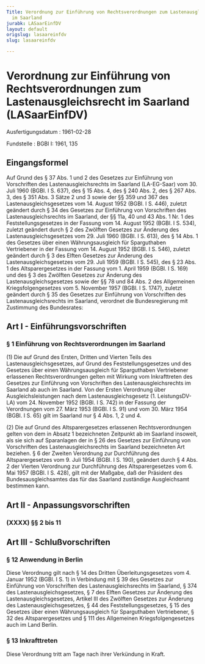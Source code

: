 ```yaml
---
Title: Verordnung zur Einführung von Rechtsverordnungen zum Lastenausgleichsrecht
  im Saarland
jurabk: LASaarEinfDV
layout: default
origslug: lasaareinfdv
slug: lasaareinfdv

---
```


# Verordnung zur Einführung von Rechtsverordnungen zum Lastenausgleichsrecht im Saarland (LASaarEinfDV)

Ausfertigungsdatum
:   1961-02-28

Fundstelle
:   BGBl I: 1961, 135



## Eingangsformel

Auf Grund
des § 37 Abs. 1 und 2 des Gesetzes zur Einführung von Vorschriften des
Lastenausgleichsrechts im Saarland (LA-EG-Saar) vom 30. Juli 1960
(BGBl. I S. 637),
des § 15 Abs. 4, des § 240 Abs. 2, des § 267 Abs. 3, des § 351 Abs. 3
Sätze 2 und 3 sowie der §§ 359 und 367 des Lastenausgleichsgesetzes
vom 14. August 1952 (BGBl. I S. 446), zuletzt geändert durch § 34 des
Gesetzes zur Einführung von Vorschriften des Lastenausgleichsrechts im
Saarland,
der §§ 11a, 40 und 43 Abs. 1 Nr. 1 des Feststellungsgesetzes in der
Fassung vom 14. August 1952 (BGBl. I S. 534), zuletzt geändert durch §
2 des Zwölften Gesetzes zur Änderung des Lastenausgleichsgesetzes vom
29\. Juli 1960 (BGBl. I S. 613),
des § 14 Abs. 1 des Gesetzes über einen Währungsausgleich für
Sparguthaben Vertriebener in der Fassung vom 14. August 1952 (BGBl. I
S. 546), zuletzt geändert durch § 3 des Elften Gesetzes zur Änderung
des Lastenausgleichsgesetzes vom 29. Juli 1959 (BGBl. I S. 545),
des § 23 Abs. 1 des Altsparergesetzes in der Fassung vom 1. April 1959
(BGBl. I S. 169) und des § 3 des Zwölften Gesetzes zur Änderung des
Lastenausgleichsgesetzes
sowie der §§ 78 und 84 Abs. 2 des Allgemeinen Kriegsfolgengesetzes vom
5\. November 1957 (BGBl. I S. 1747), zuletzt geändert durch § 35 des
Gesetzes zur Einführung von Vorschriften des Lastenausgleichsrechts im
Saarland,
verordnet die Bundesregierung mit Zustimmung des Bundesrates:


## Art I - Einführungsvorschriften



### § 1 Einführung von Rechtsverordnungen im Saarland

(1) Die auf Grund des Ersten, Dritten und Vierten Teils des
Lastenausgleichsgesetzes, auf Grund des Feststellungsgesetzes und des
Gesetzes über einen Währungsausgleich für Sparguthaben Vertriebener
erlassenen Rechtsverordnungen gelten mit Wirkung vom Inkrafttreten des
Gesetzes zur Einführung von Vorschriften des Lastenausgleichsrechts im
Saarland ab auch im Saarland. Von der Ersten Verordnung über
Ausgleichsleistungen nach dem Lastenausgleichsgesetz (1. LeistungsDV-
LA) vom 24. November 1952 (BGBl. I S. 742) in der Fassung der
Verordnungen vom 27. März 1953 (BGBl. I S. 91) und vom 30. März 1954
(BGBl. I S. 65) gilt im Saarland nur § 4 Abs. 1, 2 und 4.

(2) Die auf Grund des Altsparergesetzes erlassenen Rechtsverordnungen
gelten von dem in Absatz 1 bezeichneten Zeitpunkt ab im Saarland
insoweit, als sie sich auf Sparanlagen der in § 26 des Gesetzes zur
Einführung von Vorschriften des Lastenausgleichsrechts im Saarland
bezeichneten Art beziehen. § 6 der Zweiten Verordnung zur Durchführung
des Altsparergesetzes vom 9. Juli 1954 (BGBl. I S. 190), geändert
durch § 4 Abs. 2 der Vierten Verordnung zur Durchführung des
Altsparergesetzes vom 6. Mai 1957 (BGBl. I S. 428), gilt mit der
Maßgabe, daß der Präsident des Bundesausgleichsamtes das für das
Saarland zuständige Ausgleichsamt bestimmen kann.


## Art II - Anpassungsvorschriften



### (XXXX) §§ 2 bis 11



## Art III - Schlußvorschriften



### § 12 Anwendung in Berlin

Diese Verordnung gilt nach § 14 des Dritten Überleitungsgesetzes vom
4\. Januar 1952 (BGBl. I S. 1) in Verbindung mit § 39 des Gesetzes zur
Einführung von Vorschriften des Lastenausgleichsrechts im Saarland, §
374 des Lastenausgleichsgesetzes, § 7 des Elften Gesetzes zur Änderung
des Lastenausgleichsgesetzes, Artikel III des Zwölften Gesetzes zur
Änderung des Lastenausgleichsgesetzes, § 44 des Feststellungsgesetzes,
§ 15 des Gesetzes über einen Währungsausgleich für Sparguthaben
Vertriebener, § 32 des Altsparergesetzes und § 111 des Allgemeinen
Kriegsfolgengesetzes auch im Land Berlin.


### § 13 Inkrafttreten

Diese Verordnung tritt am Tage nach ihrer Verkündung in Kraft.

